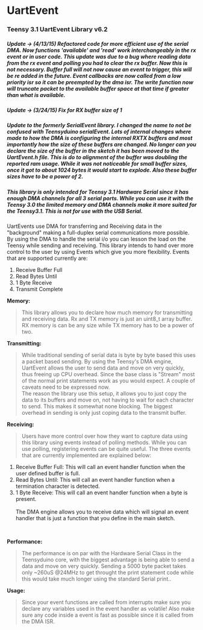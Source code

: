 UartEvent
=========
<h3>Teensy 3.1 UartEvent Library v6.2</h3>

<h5>Update -> (4/13/15) Refactored code for more efficient use of the serial DMA. Now functions 'available' and 'read' work interchangeably in the rx event or in user code. This update was due to a bug where reading data from the rx event and polling you had to clear the rx buffer. Now this is not necessary. Buffer full will not now cause an event to trigger, this will be re added in the future. Event callbacks are now called from a low priority isr so it can be preempted by the dma isr. The write function now will truncate packet to the available buffer space at that time if greater than what is available.</h5>

<h5>Update -> (3/24/15) Fix for RX buffer size of 1</h5>

<h5>Update to the formerly SerialEvent library. I changed the name to not be confused with Teensyduino serialEvent. Lots of internal changes where made to how the DMA is configuring the internal RXTX buffers and most importantly how the size of these buffers are changed. No longer can you declare the size of the buffer in the sketch it has been moved to the UartEvent.h file. This is do to alignment of the buffer was doubling the reported ram usage. While it was not noticeable for small buffer sizes, once it got to about 1024 bytes it would start to explode. Also these buffer sizes have to be a power of 2.</h5>


<h5>This library is only intended for Teensy 3.1 Hardware Serial since it has enough DMA channels for all 3 serial ports. While you can use it with the Teensy 3.0 the limited memory and DMA channels make it more suited for the Teensy3.1. This is not for use with the USB Serial.</h5>

UartEvents use DMA for transferring and Receiving data in the "background" making a full-duplex serial communications more possible. By using the DMA to handle the serial i/o you can lesson the load on the Teensy while sending and receiving. This library intends to hand over more control to the user by using Events which give you more flexibility.
Events that are supported currently are:<br>
1.  Receive Buffer Full<br>
2.  Read Bytes Until<br>
3.  1 Byte Receive<br>
4.  Transmit Complete<br>

<b>Memory:</b><br>
> This library allows you to declare how much memory for transmitting and receiving data. Rx and TX memory is just an uint8_t array buffer. RX memory is can be any size while TX memory has to be a power of two.<br>

<b>Transmitting:</b><br>
> While traditional sending of serial data is byte by byte based this uses a packet based sending. By using the Teensy's DMA engine, UartEvent allows the user to send data and move on very quickly, thus freeing up CPU overhead. Since the base class is "Stream" most of the normal print statements work as you would expect. A couple of caveats need to be expressed now.<br>
The reason the library use this setup, it allows you to just copy the data to its buffers and move on, not having to wait for each character to send. This makes it somewhat none blocking. The biggest overhead in sending is only just coping data to the transmit buffer.<br>

<b>Receiving:</b><br>
> Users have more control over how they want to capture data using this library using events instead of polling methods. While you can use polling, registering events can be quite useful. The three events that are currently implemented are explained below:<br>
1.  Receive Buffer Full: This will call an event handler function when the user defined buffer is full.<br>
2.  Read Bytes Until: This will call an event handler function when a termination character is detected.<br>
3.  1 Byte Receive: This will call an event handler function when a byte is present.<br><br>
The DMA engine allows you to receive data which will signal an event handler that is just a function that you define in the main sketch.
<br>

<b>Performance:</b><br>
>The performance is on par with the Hardware Serial Class in the Teensyduino core, with the biggest advantage is being able to send a data and move on very quickly. Sending a 5000 byte packet takes only ~260uS @24MHz to get throught the print statement code while this would take much longer using the standard Serial print..<br>
</ul>

<b>Usage:</b><br>
>Since your event functions are called from interrupts make sure you declare any variables used in the event handler as volatile! Also make sure any code inside a event is fast as possible since it is called from the DMA ISR.

